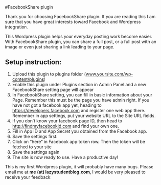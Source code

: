 #FacebookShare plugin

Thank you for choosing FacebookShare plugin. If you are reading this I am sure that you have great interests toward Facebook and Wordpress integration.

This Wordpress plugin helps your everyday posting work become easier. With FacebookShare plugin, you can share a full post, or a full post with an image or even just sharing a link leading to your page. 

## Setup instruction:
1. Upload this plugin to plugins folder (www.yoursite.com/wp-content/plugins)
2. Enable this plugin under Plugins section in Admin Panel and a new FacebookShare setting page will appear
3.  In FacebookShare setting, you can fill in basic information about your Page. Remember this must be the page you have admin right. If you have not got a facebook app yet, heading to https://developers.facebook.com and register one web app there. Remember in app settings, put your website URL to the Site URL fields.
4.  If you don’t know your facebook page ID, then head to http://findmyfacebookid.com and find your own one.
5.  Fill in App ID and App Secret you obtained from the Facebook app.
6.  Save the settings first.
7.  Click on “here” in Facebook app token row. Then the token will be fetched to your site
8.  Save the settings again
9.  The site is now ready to use. Have a productive day!

This is my first Wordpress plugin, it will probably have many bugs. Please email me at **me (at) lazystudentblog.com**, I would be very pleased to receive your feedback
